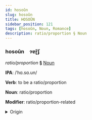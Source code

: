 ```yaml
---
id: hosoûn
slug: hosoûn
title: HOSOÛN
sidebar_position: 121
tags: [hosoûn, Noun, Romance]
description: ratio/proportion § Noun
---
```


### hosoûn&emsp;<span kind="abugida">ɂɐɽ̃ʄ</span>

*ratio/proportion* **§** [Noun](../../tags/Noun)

**IPA**: /ˈhɑ.sɑ.un/

**Verb**: to be a ratio/proportion

**Noun**: ratio/proportion

**Modifier**: ratio/proportion-related

<details>
    <summary>Origin</summary>
    Portuguese razão [haˈzɐ̃ʊ̯̃]<br/>
    <em>Romance Language Family</em>
</details>